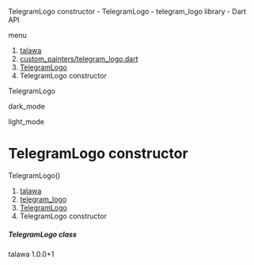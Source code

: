 




TelegramLogo constructor - TelegramLogo - telegram\_logo library - Dart API







menu

1. [talawa](../../index.html)
2. [custom\_painters/telegram\_logo.dart](../../custom_painters_telegram_logo/custom_painters_telegram_logo-library.html)
3. [TelegramLogo](../../custom_painters_telegram_logo/TelegramLogo-class.html)
4. TelegramLogo constructor

TelegramLogo


dark\_mode

light\_mode




# TelegramLogo constructor


TelegramLogo()

 


1. [talawa](../../index.html)
2. [telegram\_logo](../../custom_painters_telegram_logo/custom_painters_telegram_logo-library.html)
3. [TelegramLogo](../../custom_painters_telegram_logo/TelegramLogo-class.html)
4. TelegramLogo constructor

##### TelegramLogo class





talawa
1.0.0+1






